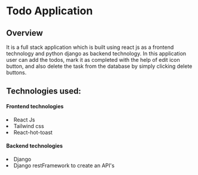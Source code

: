 # Todo Application
<h2>Overview</h2>
<p>It is a full stack application which is built using react js as a frontend technology and python django as backend technology. In this application user can add the todos, mark it as completed with the help of edit icon button,
and also delete the task from the database by simply clicking delete buttons.</p>

<h2>Technologies used:</h2>
<h4>Frontend technologies</h4>
<li>React Js</li>
<li>Tailwind css</li>
<li>React-hot-toast</li>

<h4>Backend technologies</h4>
<li>Django</li>
<li>Django restFramework to create an API's </li>

